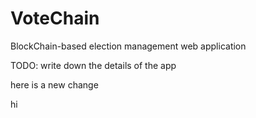 # VoteChain
BlockChain-based election management web application

TODO: write down the details of the app

here is a new change

hi